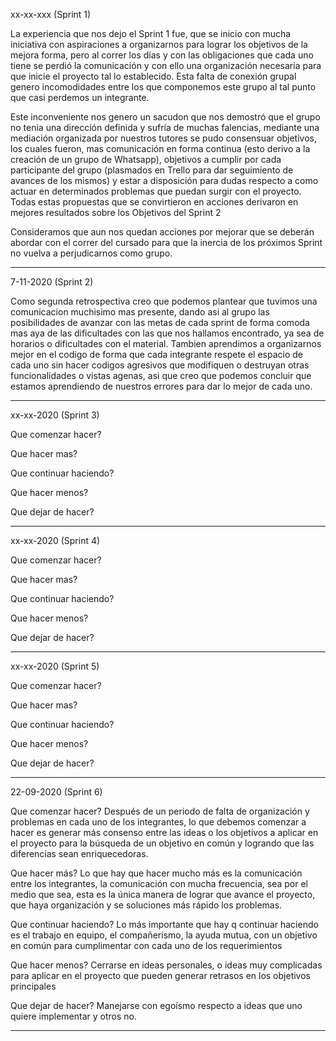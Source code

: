 
xx-xx-xxx (Sprint 1)

La experiencia que nos dejo el Sprint 1 fue, que se inicio con mucha iniciativa con aspiraciones a organizarnos para lograr los objetivos de la mejora forma, pero al correr los días y con las obligaciones que cada uno tiene se perdió la comunicación y con ello una organización necesaria para que inicie el proyecto tal lo establecido. Esta falta de conexión grupal genero incomodidades entre los que componemos este grupo al tal punto que casi perdemos un integrante.

Este inconveniente nos genero un sacudon que nos demostró que el grupo no tenia una dirección definida y sufría de muchas falencias, mediante una mediación organizada por nuestros tutores se pudo consensuar objetivos, los cuales fueron, mas comunicación en forma continua (esto derivo a la creación de un grupo de Whatsapp), objetivos a cumplir por cada participante del grupo (plasmados en Trello para dar seguimiento de avances de los mismos) y estar a disposición para dudas respecto a como actuar en determinados problemas que puedan surgir con el proyecto.
Todas estas propuestas que se convirtieron en acciones derivaron en mejores resultados sobre los Objetivos del Sprint 2

Consideramos que aun nos quedan acciones por mejorar que se deberán abordar con el correr del cursado para que la inercia de los próximos Sprint no vuelva a perjudicarnos como grupo.

-------------------------------------------------------------------------
7-11-2020 (Sprint 2)

Como segunda retrospectiva creo que podemos plantear que tuvimos una comunicacion muchisimo mas presente, dando asi al grupo las posibilidades de avanzar con las metas de cada sprint de forma comoda mas aya de las dificultades con las que nos hallamos encontrado, ya sea de horarios o dificultades con el material. Tambien aprendimos a organizarnos mejor en el codigo de forma que cada integrante respete el espacio de cada uno sin hacer codigos agresivos que modifiquen o destruyan otras funcionalidades o vistas agenas, asi que creo que podemos concluir que estamos aprendiendo de nuestros errores para dar lo mejor de cada uno. 

-------------------------------------------------------------------------
xx-xx-2020 (Sprint 3)

Que comenzar hacer?

Que hacer mas?

Que continuar haciendo?

Que hacer menos?

Que dejar de hacer?


-------------------------------------------------------------------------
xx-xx-2020 (Sprint 4)

Que comenzar hacer?

Que hacer mas?

Que continuar haciendo?

Que hacer menos?

Que dejar de hacer?


-------------------------------------------------------------------------
xx-xx-2020 (Sprint 5)

Que comenzar hacer?

Que hacer mas?

Que continuar haciendo?

Que hacer menos?

Que dejar de hacer?


-------------------------------------------------------------------------
22-09-2020 (Sprint 6)

Que comenzar hacer?
Después de un periodo de falta de organización y problemas en cada uno de los integrantes, lo que debemos comenzar a hacer es generar más consenso entre las ideas o los objetivos a aplicar en el proyecto para la búsqueda de un objetivo en común y logrando que las diferencias sean enriquecedoras.

Que hacer más?
Lo que hay que hacer mucho más es la comunicación entre los integrantes, la comunicación con mucha frecuencia, sea por el medio que sea, esta es la única manera de lograr que avance el proyecto, que haya organización y se soluciones más rápido los problemas.

Que continuar haciendo?
Lo más importante que hay q continuar haciendo es el trabajo en equipo, el compañerismo, la ayuda mutua, con un objetivo en común para cumplimentar con cada uno de los requerimientos

Que hacer menos?
Cerrarse en ideas personales, o ideas muy complicadas para aplicar en el proyecto que pueden generar retrasos en los objetivos principales

Que dejar de hacer?
Manejarse con egoísmo respecto a ideas que uno quiere implementar y otros no.


------------------------------------------------------------------------------------